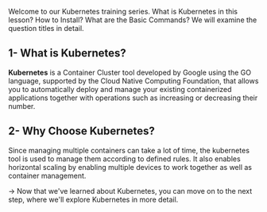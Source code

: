 Welcome to our Kubernetes training series. What is Kubernetes in this lesson? How to Install? What are the Basic Commands? We will examine the question titles in detail.
## 1- What is Kubernetes?
**Kubernetes** is a Container Cluster tool developed by Google using the GO language, supported by the Cloud Native Computing Foundation, that allows you to automatically deploy and manage your existing containerized applications together with operations such as increasing or decreasing their number.
## 2- Why Choose Kubernetes?
Since managing multiple containers can take a lot of time, the kubernetes tool is used to manage them according to defined rules. It also enables horizontal scaling by enabling multiple devices to work together as well as container management.

-> Now that we've learned about Kubernetes, you can move on to the next step, where we'll explore Kubernetes in more detail.